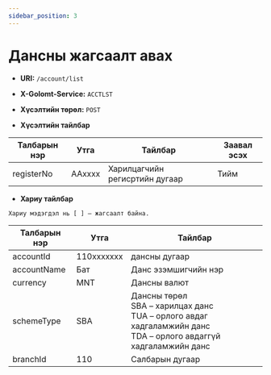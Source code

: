 ```yaml
---
sidebar_position: 3
---
```


# Дансны жагсаалт авах

- **URI:** `/account/list`

- **X-Golomt-Service:** `ACCTLST`

- **Хүсэлтийн төрөл:** `POST`

- **Хүсэлтийн тайлбар**

| Талбарын нэр                                 | Утга   |  Тайлбар | Заавал эсэх |
|------------------------------------------|-----------|--------------|-----------|
| registerNo                                  | AAxxxx      | Харилцагчийн регисртийн дугаар | Тийм |


- **Хариу тайлбар**

`Хариу мэдэгдэл нь [ ] – жагсаалт байна.`

| Талбарын нэр                                 | Утга   |  Тайлбар | 
|------------------------------------------|-----------|--------------|
| accountId	                                |    110xxxxxxx    | 	дансны дугаар      | 
| accountName		                    |     Бат   | Данс эзэмшигчийн нэр | 
| currency                                  |   MNT     | Дансны валют| 
| schemeType                           | SBA |  Дансны төрөл<br/>  SBA – харилцах данс<br/>TUA – орлого авдаг хадгаламжийн данс<br/>  TDA – орлого авдаггүй хадгаламжийн данс | 
| branchId                                |   110	     | Салбарын дугаар   |
				  		



		

		                        